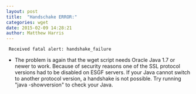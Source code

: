 ```yaml
---
layout: post
title:  "Handschake ERROR:"
categories: wget
date: 2015-02-09 14:28:21
author: Matthew Harris
---
```


     Received fatal alert: handshake_failure

* The problem is again that the wget script needs Oracle Java 1.7 or newer to work. Because of security reasons one of the SSL protocol versions had to be disabled on ESGF servers. If your Java cannot switch to another protocol version, a handshake is not possible. Try running "java -showversion" to check your Java.
